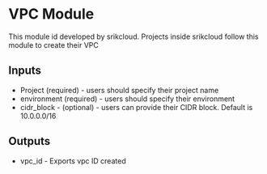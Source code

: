 # VPC Module

This module id developed by srikcloud. Projects inside srikcloud follow this module to create their VPC

## Inputs

* Project (required) - users should specify their project name
* environment (required) - users should specify their environment
* cidr_block - (optional) - users can provide their CIDR block. Default is 10.0.0.0/16

## Outputs
* vpc_id - Exports vpc ID created

